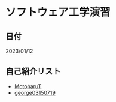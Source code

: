 # ソフトウェア工学演習
  ## 日付
  2023/01/12
  ## 自己紹介リスト
  - [MotoharuT](https://github.com/MotoharuT/hello-world)
  - [george03150719](https://github.com/george03150719/hello-world)
